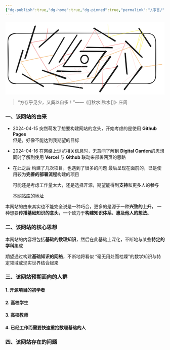 ```yaml
---
{"dg-publish":true,"dg-home":true,"dg-pinned":true,"permalink":"/序言/","pinned":true,"tags":["gardenEntry"],"dgPassFrontmatter":true,"noteIcon":"","created":"2024-05-21T15:20:27.767+08:00","updated":"2024-07-08T12:16:45.242+08:00"}
---
```



<svg xmlns="http://www.w3.org/2000/svg" version="1.1" viewBox="0 0 601.7389093589961 274.9934933278376" width="601.7389093589961" height="274.9934933278376">  <!-- svg-source:excalidraw -->    <defs>    <style class="style-fonts">      @font-face {        font-family: "Virgil";        src: url("https://excalidraw.com/Virgil.woff2");      }      @font-face {        font-family: "Cascadia";        src: url("https://excalidraw.com/Cascadia.woff2");      }      @font-face {        font-family: "Assistant";        src: url("https://excalidraw.com/Assistant-Regular.woff2");      }    </style>      </defs>  <rect x="0" y="0" width="601.7389093589961" height="274.9934933278376" fill="#ffffff"></rect><g stroke-linecap="round"><g transform="translate(286.21860943459797 70.23585531224396) rotate(0 -33.62216314897 47.9576307234056)"><path d="M-0.55 0.5 C-11.56 16.24, -54.87 79.58, -66.08 95.33 M1.36 -0.28 C-9.7 15.54, -54.7 80.54, -66.41 96.56" stroke="#1e1e1e" stroke-width="4" fill="none"></path></g></g><mask></mask><g stroke-linecap="round" transform="translate(10 44.14912282401963) rotate(0 278.8699565250985 95.08026765194813)"><path d="M32 0 C157.12 -2.36, 282.42 -1.78, 525.74 0 M32 0 C213.7 -1, 396.18 -1.64, 525.74 0 M525.74 0 C547.33 -0.05, 556.38 12.38, 557.74 32 M525.74 0 C547.98 0.1, 557.36 11.61, 557.74 32 M557.74 32 C558.07 72.41, 557.23 113.93, 557.74 158.16 M557.74 32 C558.86 71.37, 559.36 108.08, 557.74 158.16 M557.74 158.16 C557.48 178.02, 546.09 191.96, 525.74 190.16 M557.74 158.16 C559.09 177.7, 547.79 189.18, 525.74 190.16 M525.74 190.16 C338.62 190.46, 152.11 191.45, 32 190.16 M525.74 190.16 C414.61 191.04, 303.74 191.36, 32 190.16 M32 190.16 C10.68 188.42, 0.48 180.08, 0 158.16 M32 190.16 C12.59 192.18, 0.02 181.64, 0 158.16 M0 158.16 C1.49 112.08, -1.83 65.88, 0 32 M0 158.16 C1.66 109.79, 1.51 63.58, 0 32 M0 32 C-0.53 11.32, 11.09 1.72, 32 0 M0 32 C-1.3 9.12, 10.45 -0.68, 32 0" stroke="#1e1e1e" stroke-width="2" fill="none"></path></g><g stroke-linecap="round"><g transform="translate(378.38321163741944 111.89835067508702) rotate(0 -33.62216314897 47.9576307234056)"><path d="M-0.58 -0.89 C-11.93 15.33, -55.95 80.47, -66.97 96.74 M1.32 1.25 C-10.27 17.19, -56.36 79.46, -67.77 95.05" stroke="#1e1e1e" stroke-width="4" fill="none"></path></g></g><mask></mask><g stroke-linecap="round"><g transform="translate(218.97513336059615 169.3950928330208) rotate(0 44.29700432819482 0)"><path d="M0.28 0.82 C15.23 1.1, 74.54 0.76, 89.16 0.76 M-1.04 0.21 C13.86 0.22, 73.86 -0.75, 88.5 -0.96" stroke="#1e1e1e" stroke-width="4" fill="none"></path></g></g><mask></mask><g stroke-linecap="round"><g transform="translate(380.8403102368359 112.00400165289855) rotate(0 -48.893861968532065 0)"><path d="M0.56 0.76 C-15.89 0.76, -82.2 1.12, -98.43 0.82 M-0.6 0.11 C-16.68 -0.29, -79.98 -0.81, -96.05 -0.87" stroke="#1e1e1e" stroke-width="4" fill="none"></path></g></g><mask></mask><g stroke-linecap="round" transform="translate(285.41180178023114 126.69842043348183) rotate(0 13.771567908306906 15.405035477593003)"><path d="M16.63 0 C19.55 0.48, 23.24 3.48, 25.06 6.13 C26.88 8.77, 27.7 12.59, 27.56 15.87 C27.42 19.15, 26.15 23.3, 24.21 25.81 C22.26 28.32, 18.83 30.48, 15.87 30.93 C12.91 31.39, 9 30.26, 6.43 28.53 C3.85 26.81, 1.32 23.67, 0.42 20.57 C-0.48 17.47, -0.11 13.05, 1.03 9.95 C2.17 6.84, 4.5 3.47, 7.28 1.96 C10.05 0.45, 16.01 1.07, 17.68 0.9 C19.35 0.72, 17.5 0.76, 17.3 0.9 M17.08 0.07 C19.87 0.61, 23.53 3.09, 25.34 5.75 C27.15 8.41, 28.3 12.64, 27.93 16.04 C27.56 19.45, 25.19 23.83, 23.14 26.17 C21.1 28.52, 18.58 29.7, 15.66 30.12 C12.75 30.55, 8.25 30.51, 5.65 28.75 C3.04 26.98, 0.9 22.73, 0.03 19.54 C-0.84 16.35, -0.82 12.69, 0.42 9.61 C1.67 6.52, 4.73 2.54, 7.5 1.04 C10.27 -0.46, 15.37 0.56, 17.02 0.61 C18.67 0.66, 17.49 1.02, 17.41 1.35" stroke="#1e1e1e" stroke-width="4" fill="none"></path></g><g stroke-linecap="round"><g transform="translate(221.162933373157 60.95221322086397) rotate(0 -27.97806373511804 48.40211995720438)"><path d="M1.01 -1.04 C-8.19 14.95, -46.17 80.3, -55.8 96.78 M0.08 1.03 C-9.2 17.15, -47.61 82.47, -56.67 98.3" stroke="#1e1e1e" stroke-width="4" fill="none"></path></g></g><mask></mask><g stroke-linecap="round"><g transform="translate(141.09733149340116 184.45147523181075) rotate(0 43.18264130932755 14.62635436745483)"><path d="M0.15 -0.03 C14.24 5.19, 71.1 25.39, 85.55 30.28 M-1.22 -1.09 C13.16 3.91, 73.25 23.41, 87.84 28.7" stroke="#1e1e1e" stroke-width="4" fill="none"></path></g></g><mask></mask><g stroke-linecap="round"><g transform="translate(335.00783884925204 24.108873424034584) rotate(0 39.80562827659196 23.964158218818426)"><path d="M-0.81 1.03 C12.51 9.03, 66.71 40.08, 80.09 47.98 M0.96 0.52 C14.15 8.73, 66.46 41.91, 79.39 49.55" stroke="#1e1e1e" stroke-width="4" fill="none"></path></g></g><mask></mask><g stroke-linecap="round"><g transform="translate(423.6609316362949 167.64110842543377) rotate(0 -32.948046723682864 48.430079692721904)"><path d="M0.47 0.05 C-10.41 16.11, -55.07 81.14, -66.09 97.35 M-0.74 -0.96 C-11.72 15.25, -56.21 79.46, -67.14 95.49" stroke="#1e1e1e" stroke-width="4" fill="none"></path></g></g><mask></mask><g stroke-linecap="round"><g transform="translate(204.53576469237646 152.39058848318479) rotate(0 32.91034221426787 -50.406011883782384)"><path d="M-1.15 0.46 C9.76 -16.46, 55.13 -84.95, 66.12 -101.72 M0.44 -0.35 C11.17 -17.12, 54.21 -83.69, 65.33 -100.66" stroke="#1e1e1e" stroke-width="4" fill="none"></path></g></g><mask></mask><g stroke-linecap="round"><g transform="translate(195.76244446269845 186.84655935530364) rotate(0 44.50952764695393 0.7924613959293367)"><path d="M0.3 -0.91 C15.15 -0.61, 73.35 1.93, 87.98 2.23 M-1.01 1.23 C14.31 1.14, 74.9 0.34, 90.15 0.45" stroke="#1e1e1e" stroke-width="4" fill="none"></path></g></g><mask></mask><g stroke-linecap="round"><g transform="translate(308.148072937576 96.76101937501093) rotate(0 47.54728327209989 0.6603714373579948)"><path d="M-1.03 0.65 C14.61 0.92, 78.32 0.52, 94.17 0.68 M0.62 -0.05 C16.61 0.44, 80.44 1.36, 96.4 1.89" stroke="#1e1e1e" stroke-width="4" fill="none"></path></g></g><mask></mask><g stroke-linecap="round"><g transform="translate(396.5831784732932 131.53374486886577) rotate(0 -34.868005411228864 48.86804355914893)"><path d="M-0.93 -0.64 C-12.55 15.59, -59.33 81.82, -70.8 98.04 M0.79 1.64 C-10.39 17.44, -56.76 80.11, -68.64 96.08" stroke="#1e1e1e" stroke-width="4" fill="none"></path></g></g><mask></mask><g stroke-linecap="round"><g transform="translate(183.32974866025347 234.5510420508951) rotate(0 53.45572720190262 8.323560273256504)"><path d="M-0.81 0.36 C16.97 2.96, 88.01 12.81, 106.09 15.58 M0.97 -0.49 C19.18 2.21, 90.65 14, 108.36 16.56" stroke="#1e1e1e" stroke-width="4" fill="none"></path></g></g><mask></mask><g stroke-linecap="round"><g transform="translate(199.23703999243378 30.716437272236362) rotate(0 -35.698814063053874 32.55435091514718)"><path d="M-0.3 0.89 C-12.15 11.42, -59.13 53.72, -70.84 64.29 M1.74 0.32 C-10.23 11.49, -59.39 54.58, -71.49 65.4" stroke="#1e1e1e" stroke-width="4" fill="none"></path></g></g><mask></mask><g stroke-linecap="round"><g transform="translate(454.49275018826165 73.6289580526645) rotate(0 30.334729152347677 29.96480235247229)"><path d="M-1.08 0.48 C8.76 10.26, 49.51 49.35, 59.95 59.27 M0.55 -0.32 C10.7 9.57, 52.17 50.18, 62.29 60.46" stroke="#1e1e1e" stroke-width="4" fill="none"></path></g></g><mask></mask><g stroke-linecap="round"><g transform="translate(514.7922816930816 169.07241342072524) rotate(0 -32.184436307980945 43.28249635114082)"><path d="M-0.32 -0.66 C-11.01 13.94, -54.12 72.9, -64.68 87.62 M1.71 1.61 C-9.12 15.89, -54.83 72, -65.79 86.06" stroke="#1e1e1e" stroke-width="4" fill="none"></path></g></g><mask></mask><g stroke-linecap="round"><g transform="translate(452.2731406181715 119.87092976635574) rotate(0 3.884328940367027 39.028240610898365)"><path d="M0.77 -0.13 C1.95 13.12, 6.64 65.41, 7.67 78.3 M-0.29 -1.24 C0.68 11.73, 5.05 63.08, 6.68 76.31" stroke="#1e1e1e" stroke-width="4" fill="none"></path></g></g><mask></mask><g stroke-linecap="round"><g transform="translate(66.43005119104248 107.66305274544152) rotate(0 -12.022913620976453 41.617776980863965)"><path d="M0.61 1.02 C-3.6 14.62, -20.4 68.73, -24.56 82.32 M-0.53 0.51 C-5 14.17, -21.65 69.54, -25.78 83.38" stroke="#1e1e1e" stroke-width="4" fill="none"></path></g></g><mask></mask><g stroke-linecap="round"><g transform="translate(112.30209610485826 18.138609066028096) rotate(0 -18.681778909374714 60.11457420123695)"><path d="M-0.66 -0.34 C-6.88 19.78, -32.07 100.45, -38.33 120.7 M1.19 -1.56 C-4.57 18.19, -29.96 98.68, -36.12 118.82" stroke="#1e1e1e" stroke-width="4" fill="none"></path></g></g><mask></mask><g stroke-linecap="round"><g transform="translate(66.06012439116705 198.2973134026094) rotate(0 38.658289425604266 22.93603464961714)"><path d="M-0.22 0.5 C12.67 8.26, 64.73 39.24, 77.66 46.76 M-1.8 -0.29 C10.94 7.13, 63.82 37.26, 76.89 45.11" stroke="#1e1e1e" stroke-width="4" fill="none"></path></g></g><mask></mask><g stroke-linecap="round"><g transform="translate(504.06420941334363 25.907218175924868) rotate(0 22.566095657032292 33.294222803962086)"><path d="M1.13 0.26 C8.61 11.43, 37.99 55.2, 45.39 66.19 M0.27 -0.64 C7.56 10.77, 37.13 56.19, 44.58 67.51" stroke="#1e1e1e" stroke-width="4" fill="none"></path></g></g><mask></mask><g stroke-linecap="round"><g transform="translate(252.87771840156506 119.13107616660474) rotate(0 -77.31660323662715 -12.022919717331106)"><path d="M0 0 C-10.89 4.17, -21.05 5.29, -34.77 9.62 M0 0 C-10.87 3.33, -20.48 5.78, -34.77 9.62 M-34.77 9.62 C-34.45 17.15, -30.71 22.72, -26.27 33.29 M-34.77 9.62 C-31.74 16.76, -29.06 23.85, -26.27 33.29 M-26.27 33.29 C-42.18 42.68, -57.78 51.43, -90.26 69.18 M-26.27 33.29 C-41.9 42.09, -55.22 48.87, -90.26 69.18 M-90.26 69.18 C-111.57 35.13, -134.87 -0.04, -154.63 -40.32 M-90.26 69.18 C-105.4 42.66, -121.97 15.14, -154.63 -40.32 M-154.63 -40.32 C-137.69 -44.11, -121.56 -44.7, -99.51 -51.05 M-154.63 -40.32 C-141.88 -43.47, -126.93 -45.86, -99.51 -51.05 M-99.51 -51.05 C-98.89 -66.83, -92.5 -81.28, -92.11 -93.22 M-99.51 -51.05 C-97.5 -60.81, -95.15 -72.73, -92.11 -93.22" stroke="#e03131" stroke-width="0.5" fill="none"></path></g></g><mask></mask><g stroke-linecap="round"><g transform="translate(258.42671794137186 172.0319009759849) rotate(0 95.8134065533547 -4.254280125661069)"><path d="M0 0 C4.72 5.89, 7.28 8.71, 12.58 15.54 M0 0 C2.97 4.69, 7.72 8.17, 12.58 15.54 M12.58 15.54 C19.14 9.2, 23.71 0.81, 28.12 -2.22 M12.58 15.54 C18.75 7.72, 25.32 1.92, 28.12 -2.22 M28.12 -2.22 C39.1 5.81, 48.72 12.14, 58.82 19.98 M28.12 -2.22 C39.37 6, 52.28 16.33, 58.82 19.98 M58.82 19.98 C24.83 21.06, -7.16 24.73, -45.5 31.81 M58.82 19.98 C36.73 23.11, 15.62 25.01, -45.5 31.81 M-45.5 31.81 C-45.87 28.04, -47.12 21.87, -46.98 16.65 M-45.5 31.81 C-46.66 26.6, -47.16 22.85, -46.98 16.65 M-46.98 16.65 C-26.94 32.17, -8.71 48.29, 21.83 76.58 M-46.98 16.65 C-24.88 35.82, -4.58 52.39, 21.83 76.58 M21.83 76.58 C46.68 53.62, 69.21 32.9, 99.88 5.92 M21.83 76.58 C52.74 48.57, 82.32 21.63, 99.88 5.92 M99.88 5.92 C99.03 -5.06, 97.19 -14.07, 96.92 -25.16 M99.88 5.92 C99.42 -4.8, 98.36 -14.25, 96.92 -25.16 M96.92 -25.16 C105.74 -24.53, 115.04 -25.5, 128 -29.59 M96.92 -25.16 C106.08 -25.41, 115.52 -27.41, 128 -29.59 M128 -29.59 C124.59 -36.56, 124.53 -41.22, 119.12 -51.05 M128 -29.59 C124.26 -35.46, 121.65 -43.22, 119.12 -51.05 M119.12 -51.05 C138.71 -58.36, 158.63 -66.91, 207.9 -85.09 M119.12 -51.05 C141.79 -59.5, 165.5 -68.72, 207.9 -85.09 M207.9 -85.09 C219.52 -44.2, 229.95 -8.81, 238.61 16.28 M207.9 -85.09 C217.05 -59.76, 223.55 -32.59, 238.61 16.28 M238.61 16.28 C214.23 34.27, 193.31 52.17, 163.14 74.73 M238.61 16.28 C211.03 37.79, 182.67 59.58, 163.14 74.73" stroke="#ffc9c9" stroke-width="0.5" fill="none"></path></g></g><mask></mask><g stroke-linecap="round"><g transform="translate(293.9405686044879 108.77285753048659) rotate(0 79.90613960659277 30.149790137828603)"><path d="M0 0 C13.71 -23.88, 24.75 -44.32, 44.02 -77.69 M0 0 C10.04 -15.44, 18.37 -32.25, 44.02 -77.69 M44.02 -77.69 C49.78 -65.63, 61.02 -48.65, 78.8 -12.95 M44.02 -77.69 C51.91 -61.8, 61.05 -47.73, 78.8 -12.95 M78.8 -12.95 C98.56 -17.39, 121.81 -21.27, 159.81 -28.85 M78.8 -12.95 C102.83 -16.57, 127.01 -23.09, 159.81 -28.85 M159.81 -28.85 C143.22 4.06, 130.17 38.35, 122.08 64 M159.81 -28.85 C145.56 6.92, 129.63 44.32, 122.08 64 M122.08 64 C105.4 66.05, 91.32 68.24, 75.1 71.03 M122.08 64 C107.62 66.73, 95.5 67.67, 75.1 71.03 M75.1 71.03 C72.66 95.61, 73.16 122.41, 73.25 137.99 M75.1 71.03 C73.94 91.77, 74.12 109.73, 73.25 137.99" stroke="#fa5252" stroke-width="0.5" fill="none"></path></g></g><mask></mask><g stroke-linecap="round"><g transform="translate(178.8905295200732 126.52978286204467) rotate(0 146.1246462219321 39.02824061089835)"><path d="M0 0 C-46.53 8.8, -94.57 18.39, -120.6 25.16 M0 0 C-36.49 7.44, -73.61 15.45, -120.6 25.16 M-120.6 25.16 C-108.01 43.5, -96.68 62.81, -74.73 96.55 M-120.6 25.16 C-104.95 50.87, -88.61 74.87, -74.73 96.55 M-74.73 96.55 C-49.71 89.59, -23.78 78.18, 5.18 71.4 M-74.73 96.55 C-45.95 87.21, -17.26 77.71, 5.18 71.4 M5.18 71.4 C9.21 77.72, 14.04 87.95, 25.53 109.13 M5.18 71.4 C13.07 86.18, 21.45 100.42, 25.53 109.13 M25.53 109.13 C69.62 102.83, 110.94 93.01, 158.7 83.24 M25.53 109.13 C53.19 105.68, 80.68 99.09, 158.7 83.24 M158.7 83.24 C165.49 63.79, 169.54 48.45, 180.9 11.1 M158.7 83.24 C166.37 55.28, 176.96 25.93, 180.9 11.1 M180.9 11.1 C221.68 -4.17, 259.44 -18.54, 292.99 -31.07 M180.9 11.1 C214.43 -1.1, 248.4 -14.42, 292.99 -31.07 M292.99 -31.07 C306.39 -10.61, 319.48 12.32, 337.38 45.5 M292.99 -31.07 C306.68 -6.31, 322.06 18.89, 337.38 45.5 M337.38 45.5 C353.25 44.84, 370.01 42.03, 412.85 34.4 M337.38 45.5 C359.75 41.11, 382.29 37.92, 412.85 34.4" stroke="#e77d04" stroke-width="0.5" fill="none"></path></g></g><mask></mask><g stroke-linecap="round"><g transform="translate(525.520451514494 54.76222793606138) rotate(0 -68.99305515607989 9.433371154656214)"><path d="M0 0 C-7.59 20.36, -14.4 42.29, -19.98 63.63 M0 0 C-3.87 14.21, -7.84 27.18, -19.98 63.63 M-19.98 63.63 C-16.51 36.12, -10.17 7.4, -7.03 -13.32 M-19.98 63.63 C-15.76 34.46, -11.17 6.39, -7.03 -13.32 M-7.03 -13.32 C-14.18 2.19, -19.98 14.29, -33.29 49.2 M-7.03 -13.32 C-15.42 6.43, -24.26 24.81, -33.29 49.2 M-33.29 49.2 C-27.83 30.47, -21.36 9.88, -13.32 -24.05 M-33.29 49.2 C-27.98 30.56, -22.55 11.43, -13.32 -24.05 M-13.32 -24.05 C-39.51 -18.59, -64.58 -15.18, -136.14 2.59 M-13.32 -24.05 C-58.62 -15.33, -101.95 -4.28, -136.14 2.59 M-136.14 2.59 C-138.02 -16.19, -137.05 -33.87, -137.99 -44.76 M-136.14 2.59 C-137.17 -8.45, -136.8 -18.45, -137.99 -44.76" stroke="#f7ef18" stroke-width="0.5" fill="none"></path></g></g><mask></mask></svg>

>“方存乎见少，又奚以自多！”——《[[秋水\|秋水]]》· 庄周

### 一、该网站的由来
- 2024-04-15
	突然萌发了想要构建网站的念头，开始考虑的是使用 **Github Pages**  
	但是，好像不能达到我期望的目标

- 2024-04-16
	在网络上浏览相关信息时，无意间了解到 **Digital Garden**的思想
	同时了解到使用 **Vercel** 与 **Github** 联动来部署网页的思路
	
- 在此之后
	构建了几次项目，也遇到了很多的问题
	最后呈现在面前的，已是使用较为**完善的部署流程**构建的项目
	
	可能还是考虑工作量太大，还是选择开源，期望能得到**支持**和更多人的**参与**
	
	[本网站库的地址](https://github.com/UNLINEARITY/Learn-Everything)


本网站的由来其实也不能完全说是一种巧合，更多的是源于一种**兴致的上升**，
一种想要**传播基础知识的念头**，一个致力于**构建知识体系、惠及他人的想法**。

### 二、该网站的核心思想

本网站的内容将包括**基础的数理知识**，然后在此基础上深化，不断地与某些**特定的学科**集成

期望通过构建**基础知识的网络**，不断地将看似 “毫无用处而枯燥”的数学知识与特定领域或现实世界结合起来

### 三、该网站预期面向的人群

#### 1. 开源项目的初学者


#### 2. 高校学生


#### 3. 高校教师


#### 4. 已经工作而需要快速重拾数理基础的人

### 四、该网站存在的问题

